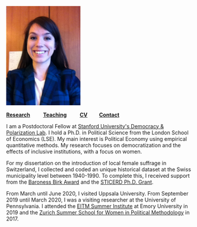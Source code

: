 <img src="https://raw.githubusercontent.com/sehoof/sehoof.github.io/master/images/foto_SH.jpg" width="200">

[**Research**](Research.md) &nbsp; &nbsp; &nbsp; &nbsp; [**Teaching**](Teaching.md) &nbsp; &nbsp; &nbsp; &nbsp; [**CV**](CV.pdf) &nbsp; &nbsp; &nbsp; &nbsp;[**Contact**](Contact.md)

I am a Postdoctoral Fellow at [Stanford University's Democracy & Polarization Lab](https://stanforddpl.org/). I hold a Ph.D. in Political Science from the London School of Economics (LSE). My main interest is Political Economy using empirical quantitative methods. My research focuses on democratization and the effects of inclusive institutions, with a focus on women.

For my dissertation on the introduction of local female suffrage in Switzerland, I collected and coded an unique historical dataset at the Swiss municipality level between 1940-1990. To complete this, I received support from the [Baroness Birk Award](http://www.lse.ac.uk/supporting-lse/your-gifts-in-action/2016-2017/20-years-of-the-baroness-birk-award) and the [STICERD Ph.D. Grant](https://sticerd.lse.ac.uk/_new/funding/grants/PhD.asp).

From March until June 2020, I visited Uppsala University. From September 2019 until March 2020, I was a visiting researcher at the University of Pennsylvania. I attended the [EITM Summer Institute](http://eitm.emory.edu/) at Emory University in 2019 and the [Zurich Summer School for Women in Political Methodology](http://zurichsummerschool.com/) in 2017. 






